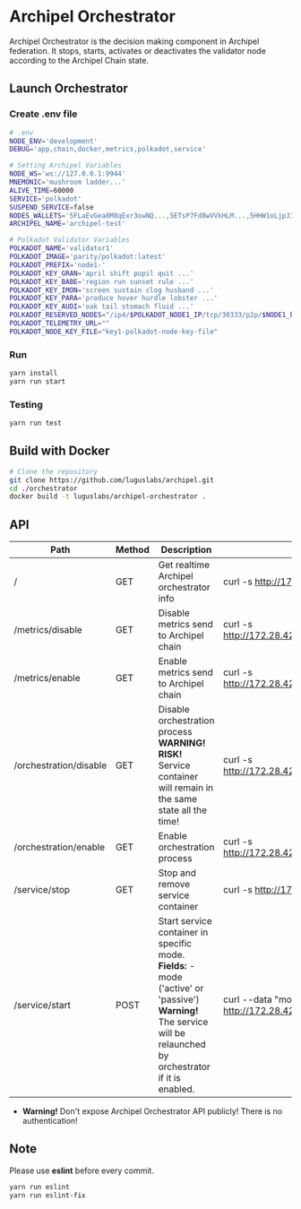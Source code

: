 # Archipel Orchestrator
Archipel Orchestrator is the decision making component in Archipel federation.
It stops, starts, activates or deactivates the validator node according to the Archipel Chain state.

## Launch Orchestrator

### Create .env file
```bash
# .env
NODE_ENV='development'
DEBUG='app,chain,docker,metrics,polkadot,service'

# Setting Archipel Variables
NODE_WS='ws://127.0.0.1:9944'
MNEMONIC='mushroom ladder...'
ALIVE_TIME=60000
SERVICE='polkadot'
SUSPEND_SERVICE=false
NODES_WALLETS='5FLaEvGea8M8qExr3owNQ...,5ETsP7Fd8wVVkHLM...,5HHW1oLjpJ3jrD86EG8PWw1peWWFbz...'
ARCHIPEL_NAME='archipel-test'

# Polkadot Validator Variables
POLKADOT_NAME='validator1'
POLKADOT_IMAGE='parity/polkadot:latest'
POLKADOT_PREFIX='node1-'
POLKADOT_KEY_GRAN='april shift pupil quit ...'
POLKADOT_KEY_BABE='region run sunset rule ...'
POLKADOT_KEY_IMON='screen sustain clog husband ...'
POLKADOT_KEY_PARA='produce hover hurdle lobster ...'
POLKADOT_KEY_AUDI='oak tail stomach fluid ...'
POLKADOT_RESERVED_NODES="/ip4/$POLKADOT_NODE1_IP/tcp/30333/p2p/$NODE1_POLKADOT_LOCAL_ID,/ip4/$POLKADOT_NODE2_IP/tcp/30333/p2p/$NODE2_POLKADOT_LOCAL_ID,/ip4/$POLKADOT_NODE3_IP/tcp/30333/p2p/$NODE3_POLKADOT_LOCAL_ID"
POLKADOT_TELEMETRY_URL=""
POLKADOT_NODE_KEY_FILE="key1-polkadot-node-key-file"
```

### Run
```bash
yarn install
yarn run start
```

### Testing
```bash
yarn run test
```

## Build with Docker
```bash
# Clone the repository
git clone https://github.com/luguslabs/archipel.git
cd ./orchestrator
docker build -t luguslabs/archipel-orchestrator .
```

## API
| Path | Method | Description | Example |
|----------|-------------|-------------|--------|
| / | GET | Get realtime Archipel orchestrator info | curl -s http://172.28.42.2:3000 |
| /metrics/disable | GET | Disable metrics send to Archipel chain | curl -s http://172.28.42.2:3000/metrics/disable |
| /metrics/enable | GET | Enable metrics send to Archipel chain | curl -s http://172.28.42.2:3000/metrics/disable |
| /orchestration/disable | GET | Disable orchestration process <br> **WARNING! RISK!** Service container will remain in the same state all the time! | curl -s http://172.28.42.2:3000/orchestration/disable |
| /orchestration/enable | GET | Enable orchestration process | curl -s http://172.28.42.2:3000/orchestration/enable |
| /service/stop | GET | Stop and remove service container | curl -s http://172.28.42.2:3000/service/stop |
| /service/start | POST | Start service container in specific mode. <br> **Fields:** - mode ('active' or 'passive') <br> **Warning!** The service will be relaunched by orchestrator if it is enabled. | curl --data "mode=passive" http://172.28.42.2:3000/service/start |

* **Warning!** Don't expose Archipel Orchestrator API publicly! There is no authentication!

## Note 

Please use **eslint** before every commit.

```bash
yarn run eslint
yarn run eslint-fix
```
